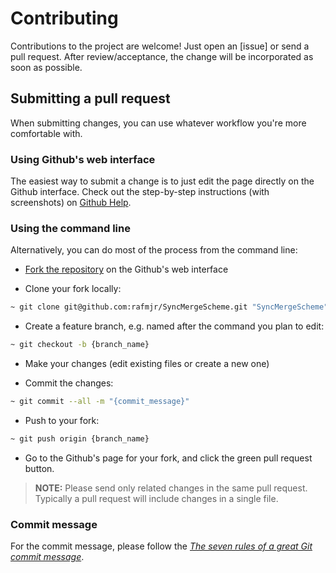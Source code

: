 # Contributing

Contributions to the project are welcome! Just open an [issue] or send a pull
request. After review/acceptance, the change will be incorporated as soon as
possible.

## Submitting a pull request

When submitting changes, you can use whatever workflow you're more comfortable
with.

### Using Github's web interface

The easiest way to submit a change is to just edit the page directly on the
Github interface. Check out the step-by-step instructions (with screenshots) on
[Github Help].

### Using the command line

Alternatively, you can do most of the process from the command line:

- [Fork the repository](https://github.com/rafmjr/SyncMergeScheme) on the Github's web interface

- Clone your fork locally:
```bash
~ git clone git@github.com:rafmjr/SyncMergeScheme.git "SyncMergeScheme"
```

- Create a feature branch, e.g. named after the command you plan to edit:
```bash
~ git checkout -b {branch_name}
```

- Make your changes (edit existing files or create a new one)

- Commit the changes:
```bash
~ git commit --all -m "{commit_message}"
```

- Push to your fork:
```bash
~ git push origin {branch_name}
```

- Go to the Github's page for your fork, and click the green pull request button.

> **NOTE:** Please send only related changes in the same pull request. Typically
> a pull request will include changes in a single file.

### Commit message

For the commit message, please follow the *[The seven rules of a great Git commit message]*.

[The seven rules of a great Git commit message]: https://chris.beams.io/posts/git-commit/#seven-rules
[Github Help]: https://help.github.com/articles/editing-files-in-another-user-s-repository/
[Repository]: https://github.com/rafmjr/SyncMergeScheme
[Issues]: https://github.com/rafmjr/SyncMergeScheme/issues

